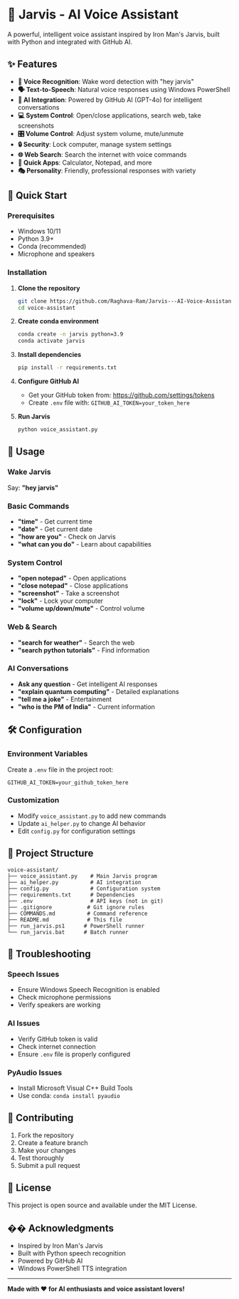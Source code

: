 # 🤖 Jarvis - AI Voice Assistant

A powerful, intelligent voice assistant inspired by Iron Man's Jarvis, built with Python and integrated with GitHub AI.

## ✨ Features

- **🎤 Voice Recognition**: Wake word detection with "hey jarvis"
- **🗣️ Text-to-Speech**: Natural voice responses using Windows PowerShell
- **🧠 AI Integration**: Powered by GitHub AI (GPT-4o) for intelligent conversations
- **💻 System Control**: Open/close applications, search web, take screenshots
- **🎛️ Volume Control**: Adjust system volume, mute/unmute
- **🔒 Security**: Lock computer, manage system settings
- **🌐 Web Search**: Search the internet with voice commands
- **📱 Quick Apps**: Calculator, Notepad, and more
- **🎭 Personality**: Friendly, professional responses with variety

## 🚀 Quick Start

### Prerequisites
- Windows 10/11
- Python 3.9+
- Conda (recommended)
- Microphone and speakers

### Installation

1. **Clone the repository**
   ```bash
   git clone https://github.com/Raghava-Ram/Jarvis---AI-Voice-Assistant
   cd voice-assistant
   ```

2. **Create conda environment**
   ```bash
   conda create -n jarvis python=3.9
   conda activate jarvis
   ```

3. **Install dependencies**
   ```bash
   pip install -r requirements.txt
   ```

4. **Configure GitHub AI**
   - Get your GitHub token from: https://github.com/settings/tokens
   - Create `.env` file with: `GITHUB_AI_TOKEN=your_token_here`

5. **Run Jarvis**
   ```bash
   python voice_assistant.py
   ```

## 🎤 Usage

### Wake Jarvis
Say: **"hey jarvis"**

### Basic Commands
- **"time"** - Get current time
- **"date"** - Get current date
- **"how are you"** - Check on Jarvis
- **"what can you do"** - Learn about capabilities

### System Control
- **"open notepad"** - Open applications
- **"close notepad"** - Close applications
- **"screenshot"** - Take a screenshot
- **"lock"** - Lock your computer
- **"volume up/down/mute"** - Control volume

### Web & Search
- **"search for weather"** - Search the web
- **"search python tutorials"** - Find information

### AI Conversations
- **Ask any question** - Get intelligent AI responses
- **"explain quantum computing"** - Detailed explanations
- **"tell me a joke"** - Entertainment
- **"who is the PM of India"** - Current information

## 🛠️ Configuration

### Environment Variables
Create a `.env` file in the project root:
```
GITHUB_AI_TOKEN=your_github_token_here
```

### Customization
- Modify `voice_assistant.py` to add new commands
- Update `ai_helper.py` to change AI behavior
- Edit `config.py` for configuration settings

## 📁 Project Structure

```
voice-assistant/
├── voice_assistant.py    # Main Jarvis program
├── ai_helper.py          # AI integration
├── config.py             # Configuration system
├── requirements.txt      # Dependencies
├── .env                  # API keys (not in git)
├── .gitignore           # Git ignore rules
├── COMMANDS.md          # Command reference
├── README.md            # This file
├── run_jarvis.ps1      # PowerShell runner
└── run_jarvis.bat      # Batch runner
```

## 🔧 Troubleshooting

### Speech Issues
- Ensure Windows Speech Recognition is enabled
- Check microphone permissions
- Verify speakers are working

### AI Issues
- Verify GitHub token is valid
- Check internet connection
- Ensure `.env` file is properly configured

### PyAudio Issues
- Install Microsoft Visual C++ Build Tools
- Use conda: `conda install pyaudio`

## 🤝 Contributing

1. Fork the repository
2. Create a feature branch
3. Make your changes
4. Test thoroughly
5. Submit a pull request

## 📄 License

This project is open source and available under the MIT License.

## �� Acknowledgments

- Inspired by Iron Man's Jarvis
- Built with Python speech recognition
- Powered by GitHub AI
- Windows PowerShell TTS integration

---

**Made with ❤️ for AI enthusiasts and voice assistant lovers!**

